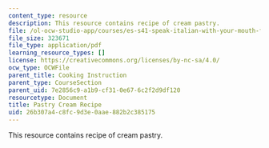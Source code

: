 ```yaml
---
content_type: resource
description: This resource contains recipe of cream pastry.
file: /ol-ocw-studio-app/courses/es-s41-speak-italian-with-your-mouth-full-spring-2012/26b307a4c8fc9d3e0aae882b2c385175_MITES_S41S12_PastryCreamRcp.pdf
file_size: 323671
file_type: application/pdf
learning_resource_types: []
license: https://creativecommons.org/licenses/by-nc-sa/4.0/
ocw_type: OCWFile
parent_title: Cooking Instruction
parent_type: CourseSection
parent_uid: 7e2856c9-a1b9-cf31-0e67-6c2f2d9df120
resourcetype: Document
title: Pastry Cream Recipe
uid: 26b307a4-c8fc-9d3e-0aae-882b2c385175
---
```

This resource contains recipe of cream pastry.